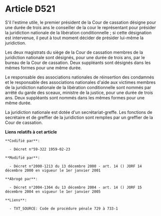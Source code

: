 # Article D521

S'il l'estime utile, le premier président de la Cour de cassation désigne pour une durée de trois ans le conseiller de la
cour le représentant pour présider la juridiction nationale de la libération conditionnelle ; si cette désignation est
intervenue, il peut à tout moment décider de présider lui-même la juridiction.

Les deux magistrats du siège de la Cour de cassation membres de la juridiction nationale sont désignés, pour une durée de
trois ans, par le bureau de la Cour de cassation. Deux suppléants sont désignés dans les mêmes formes pour une même durée.

Le responsable des associations nationales de réinsertion des condamnés et le responsable des associations nationales d'aide
aux victimes membres de la juridiction nationale de la libération conditionnelle sont nommés par arrêté du garde des sceaux,
ministre de la justice, pour une durée de trois ans. Deux suppléants sont nommés dans les mêmes formes pour une même durée.

La juridiction nationale est dotée d'un secrétariat-greffe. Les fonctions de secrétaire et de greffier de la juridiction sont
remplies par un greffier de la Cour de cassation.

**Liens relatifs à cet article**

	**Codifié par**:

	  - Décret n°59-322 1959-02-23

	**Modifié par**:

	  - Décret n°2000-1213 du 13 décembre 2000 - art. 14 () JORF 14 décembre 2000 en vigueur le 1er janvier 2001

	**Abrogé par**:

	  - Décret n°2004-1364 du 13 décembre 2004 - art. 14 () JORF 15 décembre 2004 en vigueur le 1er janvier 2005

	**Liens**:

	  - TXT_SOURCE: Code de procédure pénale 729 à 733-1
